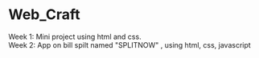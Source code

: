 # Web_Craft
Week 1: Mini project using html and css.
<br>
Week 2: App on bill spilt named "SPLITNOW" , using html, css, javascript
